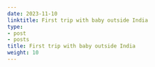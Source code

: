 ```yaml
---
date: 2023-11-10
linktitle: First trip with baby outside India
type:
- post
- posts
title: First trip with baby outside India
weight: 10
---
```



